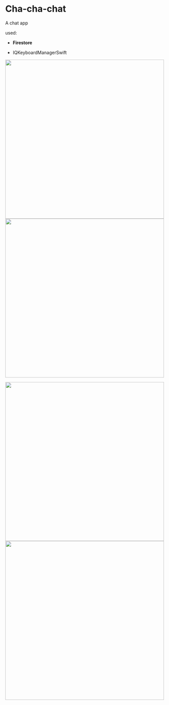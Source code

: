 # Cha-cha-chat
A chat app

used:

- **Firestore**

- IQKeyboardManagerSwift

<img height="500"  src="https://user-images.githubusercontent.com/71122864/181178045-dd378517-b321-4f4b-875f-1df6e6db4686.png">         <img height="500" src="https://user-images.githubusercontent.com/71122864/181178197-73b532c0-9bdd-4d97-b875-1c95637ad1e6.png">

<img height="500" src="https://user-images.githubusercontent.com/71122864/181178213-af06fe40-1ab8-4f49-922e-710ca0bbbc23.png">          <img height="500" src="https://user-images.githubusercontent.com/71122864/181178249-78fb3c78-3f2d-4bdb-8593-b5fb93ba144f.png">
